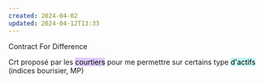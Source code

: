 ```yaml
---
created: 2024-04-02
updated: 2024-04-12T13:33
---
```

Contract For Difference 

Crt proposé par les <mark style="background: #D2B3FFA6;">courtiers</mark> pour me permettre sur certains type <mark style="background: #ABF7F7A6;">d'actifs</mark>  (indices bourisier, MP)

